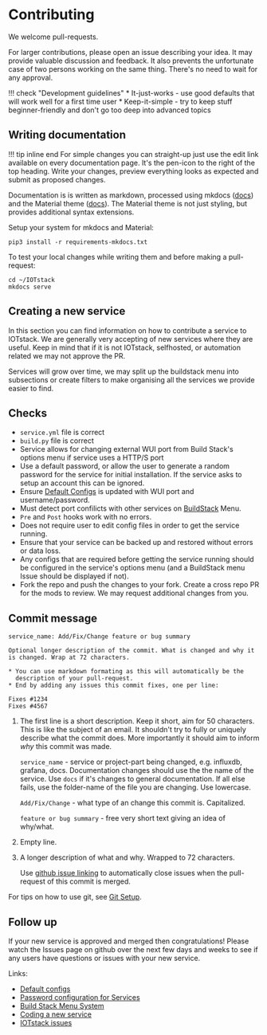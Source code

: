 # Contributing

We welcome pull-requests.

For larger contributions, please open an issue describing your idea. It
may provide valuable discussion and feedback. It also prevents the unfortunate
case of two persons working on the same thing. There's no need to wait for any
approval.

!!! check "Development guidelines"
    * It-just-works - use good defaults that will work well for a first time user
    * Keep-it-simple - try to keep stuff beginner-friendly and don't go too
      deep into advanced topics

## Writing documentation

!!! tip inline end
    For simple changes you can straight-up just use the edit link available on
    every documentation page. It's the pen-icon to the right of the top
    heading. Write your changes, preview everything looks as expected and
    submit as proposed changes.

Documentation is is written as markdown, processed using mkdocs ([docs](https://www.mkdocs.org/user-guide/writing-your-docs/#writing-your-docs)) and the Material theme ([docs](https://squidfunk.github.io/mkdocs-material/reference/)). The Material theme is not just styling, but provides additional syntax extensions.

Setup your system for mkdocs and Material:
```
pip3 install -r requirements-mkdocs.txt
```

To test your local changes while writing them and before making a pull-request:
```
cd ~/IOTstack
mkdocs serve
```

## Creating a new service

In this section you can find information on how to contribute a service to IOTstack. We are generally very accepting of new services where they are useful. Keep in mind that if it is not IOTstack, selfhosted, or automation related we may not approve the PR.

Services will grow over time, we may split up the buildstack menu into subsections or create filters to make organising all the services we provide easier to find.

## Checks
* `service.yml` file is correct
* `build.py` file is correct
* Service allows for changing external WUI port from Build Stack's options menu if service uses a HTTP/S port
* Use a default password, or allow the user to generate a random password for the service for initial installation. If the service asks to setup an account this can be ignored.
* Ensure [Default Configs](../Basic_setup/Default-Configs.md) is updated with WUI port and username/password.
* Must detect port confilicts with other services on [BuildStack](Menu-System.md) Menu.
* `Pre` and `Post` hooks work with no errors. 
* Does not require user to edit config files in order to get the service running.
* Ensure that your service can be backed up and restored without errors or data loss.
* Any configs that are required before getting the service running should be configured in the service's options menu (and a BuildStack menu Issue should be displayed if not).
* Fork the repo and push the changes to your fork. Create a cross repo PR for the mods to review. We may request additional changes from you.

## Commit message

```
service_name: Add/Fix/Change feature or bug summary

Optional longer description of the commit. What is changed and why it
is changed. Wrap at 72 characters.

* You can use markdown formating as this will automatically be the
  description of your pull-request.
* End by adding any issues this commit fixes, one per line:

Fixes #1234
Fixes #4567
```

1.  The first line is a short description. Keep it short, aim for 50
    characters. This is like the subject of an email. It shouldn't try to fully
    or uniquely describe what the commit does. More importantly it should aim
    to inform *why* this commit was made.

    `service_name` - service or project-part being changed, e.g. influxdb,
    grafana, docs. Documentation changes should use the the name of the
    service. Use `docs` if it's changes to general documentation. If all else
    fails, use the folder-name of the file you are changing. Use lowercase.

    `Add/Fix/Change` - what type of an change this commit is. Capitalized.

    `feature or bug summary` - free very short text giving an idea of why/what.

2. Empty line.

3.  A longer description of what and why. Wrapped to 72 characters.

    Use [github issue linking](
    https://docs.github.com/en/issues/tracking-your-work-with-issues/linking-a-pull-request-to-an-issue)
    to automatically close issues when the pull-request of this commit is
    merged.

For tips on how to use git, see [Git Setup](Git-Setup.md).

## Follow up
If your new service is approved and merged then congratulations! Please watch the Issues page on github over the next few days and weeks to see if any users have questions or issues with your new service.

Links:

* [Default configs](../Basic_setup/Default-Configs.md)
* [Password configuration for Services](BuildStack-RandomPassword.md)
* [Build Stack Menu System](Menu-System.md)
* [Coding a new service](BuildStack-Services.md)
* [IOTstack issues](htps://github.com/SensorsIot/IOTstack/issues)
